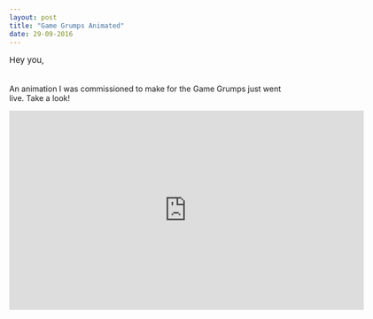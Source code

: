 ```yaml
---
layout: post
title: "Game Grumps Animated"
date: 29-09-2016
---
```


<p style="font-size:15px">Hey you,</br></br>

An animation I was commissioned to make for the Game Grumps just went live. Take a look!

<div style="text-align: center;"><iframe src="https://player.vimeo.com/video/193663043" width="640" height="360" frameborder="0" webkitallowfullscreen mozallowfullscreen allowfullscreen></iframe></div>

</p>
